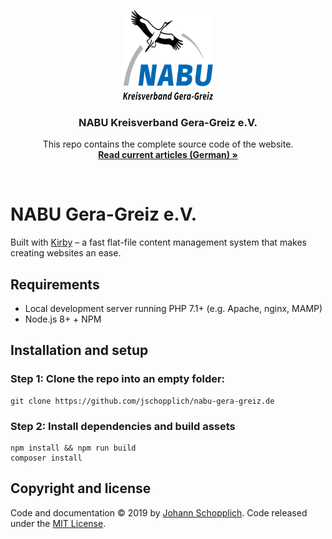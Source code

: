 <p align="center">
  <a href="https://nabu-gera-greiz.de/">
    <img src="assets/images/logo.svg" alt="NABU Gera-Greiz e.V. Logo" width="144" height="144">
  </a>
</p>

<h3 align="center">NABU Kreisverband Gera-Greiz e.V.</h3>

<p align="center">
  This repo contains the complete source code of the website.
  <br>
  <a href="https://nabu-gera-greiz.de/"><strong>Read current articles (German) »</strong></a>
  <br>
</p>

<br>

# NABU Gera-Greiz e.V.

Built with [Kirby](https://getkirby.com) – a fast flat-file content management system that makes creating websites an ease.

## Requirements

- Local development server running PHP 7.1+ (e.g. Apache, nginx, MAMP)
- Node.js 8+ + NPM

## Installation and setup

### Step 1: Clone the repo into an empty folder:

```
git clone https://github.com/jschopplich/nabu-gera-greiz.de
```

### Step 2: Install dependencies and build assets

```
npm install && npm run build
composer install
```

## Copyright and license

Code and documentation © 2019 by [Johann Schopplich](https://jschopplich.com). Code released under the [MIT License](https://github.com/jschopplich/nabu-gera-greiz.de/blob/master/LICENSE).
